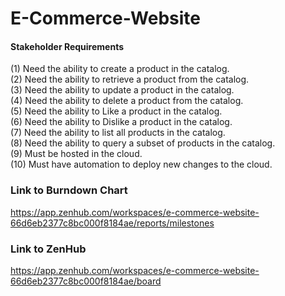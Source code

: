 # E-Commerce-Website


#### Stakeholder Requirements

(1) Need the ability to create a product in the catalog.  
(2) Need the ability to retrieve a product from the catalog.  
(3) Need the ability to update a product in the catalog.  
(4) Need the ability to delete a product from the catalog.  
(5) Need the ability to Like a product in the catalog.  
(6) Need the ability to Dislike a product in the catalog.  
(7) Need the ability to list all products in the catalog.  
(8) Need the ability to query a subset of products in the catalog.  
(9) Must be hosted in the cloud.  
(10) Must have automation to deploy new changes to the cloud.  



### Link to Burndown Chart
https://app.zenhub.com/workspaces/e-commerce-website-66d6eb2377c8bc000f8184ae/reports/milestones


### Link to ZenHub
https://app.zenhub.com/workspaces/e-commerce-website-66d6eb2377c8bc000f8184ae/board
